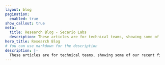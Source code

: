 ```yaml
---
layout: blog
pagination:
  enabled: true
show_callout: true
meta:
  title: Research Blog - Secario Labs
  description: These articles are for technical teams, showing some of our recent findings and research. Each of these articles provides a detailed breakdown of something we have either used in the wild or have worked on in an effort to create new TTPs and contribute to the cyber community.
hero_title: Research Blog
# You can use markdown for the description
description: |-
  These articles are for technical teams, showing some of our recent findings and research. Each of these articles provides a detailed breakdown of something we have either used in the wild or have worked on in an effort to create new TTPs and contribute to the cyber community.
---
```

